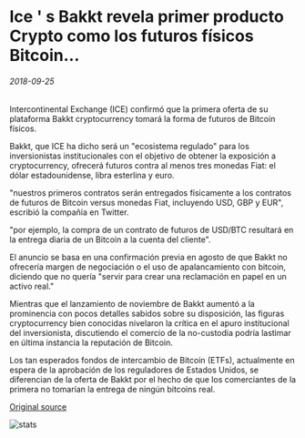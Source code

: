 # Ice ' s Bakkt revela primer producto Crypto como los futuros físicos Bitcoin...

###### 2018-09-25

Intercontinental Exchange (ICE) confirmó que la primera oferta de su plataforma Bakkt cryptocurrency tomará la forma de futuros de Bitcoin físicos.

Bakkt, que ICE ha dicho será un "ecosistema regulado" para los inversionistas institucionales con el objetivo de obtener la exposición a cryptocurrency, ofrecerá futuros contra al menos tres monedas Fiat: el dólar estadounidense, libra esterlina y euro.

"nuestros primeros contratos serán entregados físicamente a los contratos de futuros de Bitcoin versus monedas Fiat, incluyendo USD, GBP y EUR", escribió la compañía en Twitter.

"por ejemplo, la compra de un contrato de futuros de USD/BTC resultará en la entrega diaria de un Bitcoin a la cuenta del cliente".

El anuncio se basa en una confirmación previa en agosto de que Bakkt no ofrecería margen de negociación o el uso de apalancamiento con bitcoin, diciendo que no quería "servir para crear una reclamación en papel en un activo real."

Mientras que el lanzamiento de noviembre de Bakkt aumentó a la prominencia con pocos detalles sabidos sobre su disposición, las figuras cryptocurrency bien conocidas nivelaron la crítica en el apuro institucional del inversionista, discutiendo el comercio de la no-custodia podría lastimar en última instancia la reputación de Bitcoin.

Los tan esperados fondos de intercambio de Bitcoin (ETFs), actualmente en espera de la aprobación de los reguladores de Estados Unidos, se diferencian de la oferta de Bakkt por el hecho de que los comerciantes de la primera no tomarían la entrega de ningún bitcoins real.

[Original source](https://cointelegraph.com/news/ices-bakkt-reveals-first-crypto-product-as-physical-bitcoin-futures)

![stats](https://c.statcounter.com/11760860/0/a89fa40b/1/ "stats")